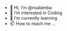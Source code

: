 - 👋 Hi, I’m @nsalamba
- 👀 I’m interested in Coding 
- 🌱 I’m currently learning 
- 📫 How to reach me ...

<!---
nsalamba/nsalamba is a ✨ special ✨ repository because its `README.md` (this file) appears on your GitHub profile.
You can click the Preview link to take a look at your changes.
--->
